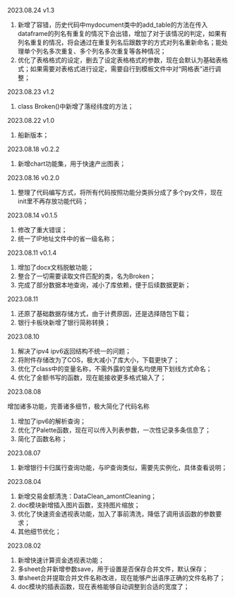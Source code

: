 2023.08.24 v1.3

1. 新增了容错，历史代码中mydocument类中的add_table的方法在传入dataframe的列名有重复的情况下会出错，增加了对于该情况的判定，如果有列名重复的情况，将会通过在重复列名后跟数字的方式对列名重新命名；能处理单个列名多次重复、多个列名多次重复等各种情况；
2. 优化了表格格式的设定，删去了设定表格格式的参数，现在会默认为基础表格式；如果需要对表格式进行设定，需要自行到模板文件中对“网格表”进行调整；

2023.08.23 v1.2

1. class Broken()中新增了落经纬度的方法；

2023.08.22 v1.0

1. 船新版本；

2023.08.18 v0.2.2

1. 新增chart功能集，用于快速产出图表；

2023.08.16 v0.2.0

1. 整理了代码编写方式，将所有代码按照功能分类拆分成了多个py文件，现在init里不再存放功能代码；

2023.08.14 v0.1.5

1. 修改了重大错误；
2. 统一了IP地址文件中的省一级名称；

2023.08.11 v0.1.4

1. 增加了docx文档脱敏功能；
1. 整合了一切需要读取文件匹配的类，名为Broken；
1. 完成了部分数据本地查询，减小了库依赖，便于后续数据更新；

2023.08.11

1. 还原了基础数据存储方式，由于计费原因，还是选择随包下载；
2. 银行卡板块新增了银行简称转换；

2023.08.10

1. 解决了ipv4 ipv6返回结构不统一的问题；
2. 将附件存储改为了COS，极大减小了库大小，下载更快了；
3. 优化了class中的变量名称，不需外露的变量名均使用下划线方式命名；
4. 优化了金额书写的函数，现在能接收更多格式输入了；

2023.08.08

增加诸多功能，完善诸多细节，极大简化了代码名称

1. 增加了ipv6的解析查询；
2. 优化了Palette函数，现在可以传入列表参数，一次性记录多条信息了；
3. 简化了函数名称；

2023.08.07

1. 新增银行卡归属行查询功能，与IP查询类似，需要先实例化，具体查看说明；

2023.08.04

1. 新增交易金额清洗：DataClean_amontCleaning；
2. doc模块新增插入图片函数，支持图片缩放；
3. 优化了快速资金透视表功能，加入了事前清洗，降低了调用该函数的参数要求；
4. 其他细节优化；

2023.08.02

1. 新增快速计算资金透视表功能；
2. 多sheet合并新增参数save，用于设置是否保存合并文件，默认保存；
3. 单sheet合并提取合并文件名称改进，现在能够产出语序正确的文件名称了；
4. doc模块的插表函数，现在表格能够自动调整到合适的宽度了；